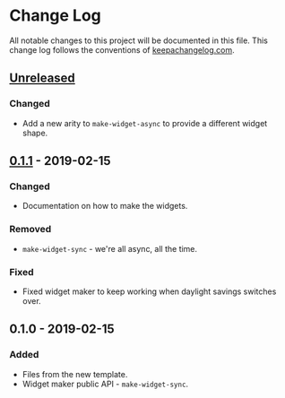 # Change Log
All notable changes to this project will be documented in this file. This change log follows the conventions of [keepachangelog.com](http://keepachangelog.com/).

## [Unreleased]
### Changed
- Add a new arity to `make-widget-async` to provide a different widget shape.

## [0.1.1] - 2019-02-15
### Changed
- Documentation on how to make the widgets.

### Removed
- `make-widget-sync` - we're all async, all the time.

### Fixed
- Fixed widget maker to keep working when daylight savings switches over.

## 0.1.0 - 2019-02-15
### Added
- Files from the new template.
- Widget maker public API - `make-widget-sync`.

[Unreleased]: https://github.com/your-name/basic-lambda/compare/0.1.1...HEAD
[0.1.1]: https://github.com/your-name/basic-lambda/compare/0.1.0...0.1.1

